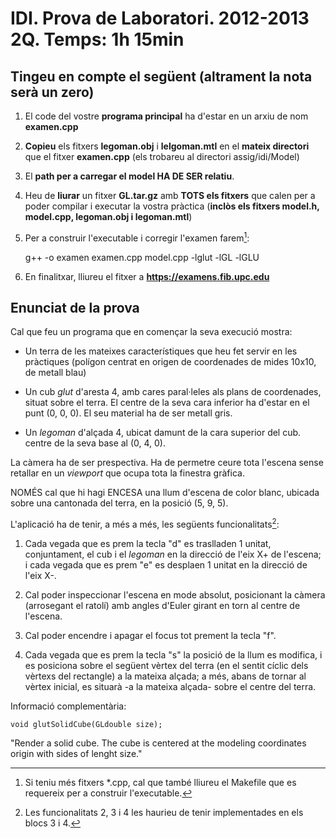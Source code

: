 # IDI. Prova de Laboratori. 2012-2013 2Q. Temps: 1h 15min

## Tingeu en compte el següent (altrament la nota serà un zero)

1. El code del vostre **programa principal** ha d'estar en un arxiu de nom
**examen.cpp**

2. **Copieu** els fitxers **legoman.obj** i **lelgoman.mtl** en el **mateix
directori** que el fitxer **examen.cpp** (els trobareu al directori
assig/idi/Model)

3. El **path per a carregar el model HA DE SER relatiu**.

4. Heu de **liurar** un fitxer **<vostreusuari>GL.tar.gz** amb **TOTS els
fitxers** que calen per a poder compilar i executar la vostra pràctica (**inclòs
els fitxers model.h, model.cpp, legoman.obj i legoman.mtl**)

5. Per a construir l'executable i corregir l'examen farem[^compilation_footnote]:

    g++ -o examen examen.cpp model.cpp -lglut -lGL -lGLU

6. En finalitxar, lliureu el fitxer a **https://examens.fib.upc.edu** 


## Enunciat de la prova

Cal que feu un programa que en començar la seva execució mostra:

- Un terra de les mateixes característiques que heu fet servir en les pràctiques
(polígon centrat en origen de coordenades de mides 10x10, de metall blau)

- Un cub *glut* d'aresta 4, amb cares paral·leles als plans de coordenades,
situat sobre el terra. El centre de la seva cara inferior ha d'estar en el punt
(0, 0, 0). El seu material ha de ser metall gris.

- Un *legoman* d'alçada 4, ubicat damunt de la cara superior del cub. centre de
la seva base al (0, 4, 0).


La càmera ha de ser prespectiva. Ha de permetre ceure tota l'escena sense
retallar en un *viewport* que ocupa tota la finestra gràfica.


NOMÉS cal que hi hagi ENCESA una llum d'escena de color blanc, ubicada sobre una
cantonada del terra, en la posició (5, 9, 5).


L'aplicació ha de tenir, a més a més, les següents funcionalitats[^code_footnote]:

1. Cada vegada que es prem la tecla "d" es traslladen 1 unitat, conjuntament, el
cub i el *legoman* en la direcció de l'eix X+ de l'escena; i cada vegada que es
prem "e" es desplaen 1 unitat en la direcció de l'eix X-.

2. Cal poder inspeccionar l'escena en mode absolut, posicionant la càmera
(arrosegant el ratolí) amb angles d'Euler girant en torn al centre de l'escena.

3. Cal poder encendre i apagar el focus tot prement la tecla "f".

4. Cada vegada que es prem la tecla "s" la posició de la llum es modifica, i es
posiciona sobre el següent vèrtex del terra (en el sentit cíclic dels vèrtexs
del rectangle) a la mateixa alçada; a més, abans de tornar al vèrtex inicial, es
situarà -a la mateixa alçada- sobre el centre del terra.


Informació complementària:

    void glutSolidCube(GLdouble size);

"Render a solid cube. The cube is centered at the modeling coordinates origin
with sides of lenght size."

[^compilation_footnote]: Si teniu més fitxers *.cpp, cal que també lliureu el
Makefile que es requereix per a construir l'executable.

[^code_footnote]:Les funcionalitats 2, 3 i 4 les haurieu de tenir implementades
en els blocs 3 i 4.